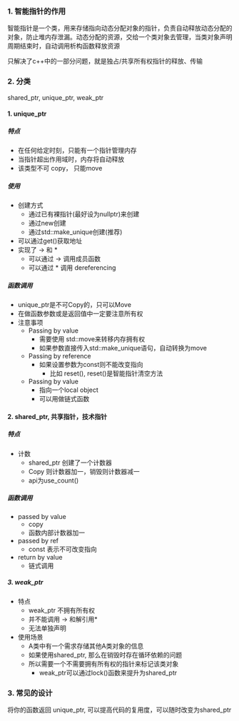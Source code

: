 ### 1. 智能指针的作用
智能指针是一个类，用来存储指向动态分配对象的指针，负责自动释放动态分配的对象，防止堆内存泄漏。动态分配的资源，交给一个类对象去管理，当类对象声明周期结束时，自动调用析构函数释放资源

只解决了c++中的一部分问题，就是独占/共享所有权指针的释放、传输


### 2. 分类
shared_ptr, unique_ptr, weak_ptr

#### 1. unique_ptr

##### 特点
- 在任何给定时刻，只能有一个指针管理内存
- 当指针超出作用域时，内存将自动释放
- 该类型不可 copy， 只能move

##### 使用
- 创建方式
	- 通过已有裸指针(最好设为nullptr)来创建
	- 通过new创建
	- 通过std::make_unique创建(推荐)
- 可以通过get()获取地址
- 实现了 -> 和 *
	- 可以通过 -> 调用成员函数
	- 可以通过 * 调用 dereferencing

##### 函数调用
- unique_ptr是不可Copy的，只可以Move
- 在做函数参数或是返回值中一定要注意所有权
- 注意事项
	- Passing by value
		- 需要使用 std::move来转移内存拥有权
		- 如果参数直接传入std::make_unique语句，自动转换为move
	- Passing by reference
		- 如果设置参数为const则不能改变指向
			- 比如 reset(), reset()是智能指针清空方法
	- Passing by value
		- 指向一个local object
		- 可以用做链式函数


#### 2. shared_ptr, 共享指针，技术指针

##### 特点
- 计数
	- shared_ptr 创建了一个计数器
	- Copy 则计数器加一，销毁则计数器减一
	- api为use_count()

##### 函数调用
- passed by value
	- copy
	- 函数内部计数器加一
- passed by ref
	- const 表示不可改变指向
- return by value
	- 链式调用

##### 3. weak_ptr
- 特点
	- weak_ptr 不拥有所有权
	- 并不能调用 -> 和解引用*
	- 无法单独声明
- 使用场景
	- A类中有一个需求存储其他A类对象的信息
	- 如果使用shared_ptr, 那么在销毁时存在循环依赖的问题
	- 所以需要一个不需要拥有所有权的指针来标记该类对象
		- weak_ptr可以通过lock()函数来提升为shared_ptr

### 3. 常见的设计
将你的函数返回 unique_ptr, 可以提高代码的复用度，可以随时改变为shared_ptr